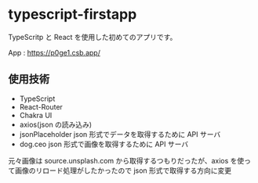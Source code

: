 # typescript-firstapp

TypeScritp と React を使用した初めてのアプリです。

App : https://p0ge1.csb.app/

## 使用技術

- TypeScript
- React-Router
- Chakra UI
- axios(json の読み込み)
- jsonPlaceholder json 形式でデータを取得するために API サーバ
- dog.ceo json 形式で画像を取得するために API サーバ

元々画像は source.unsplash.com から取得するつもりだったが、axios を使って画像のリロード処理がしたかったので json 形式で取得する方向に変更
